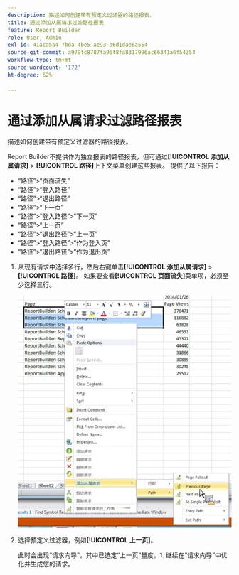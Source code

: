 ```yaml
---
description: 描述如何创建带有预定义过滤器的路径报表。
title: 通过添加从属请求过滤路径报表
feature: Report Builder
role: User, Admin
exl-id: 41aca5a4-7bda-4be5-ae93-a6d1dae6a554
source-git-commit: a979fc8787fa96f8fa8317996ac66341a6f54354
workflow-type: tm+mt
source-wordcount: '172'
ht-degree: 62%

---
```


# 通过添加从属请求过滤路径报表

描述如何创建带有预定义过滤器的路径报表。

Report Builder不提供作为独立报表的路径报表，但可通过&#x200B;**[!UICONTROL 添加从属请求]** > **[!UICONTROL 路径]**&#x200B;上下文菜单创建这些报表。 提供了以下报告：

* “路径”>“页面流失”
* “路径”>“登入路径”
* “路径”>“退出路径”
* “路径”>“下一页”
* “路径”>“登入路径”>“下一页”
* “路径”>“上一页”
* “路径”>“退出路径”>“上一页”
* “路径”>“登入路径”>“作为登入页”
* “路径”>“退出路径”>“作为退出页”

1. 从现有请求中选择多行，然后右键单击&#x200B;**[!UICONTROL 添加从属请求]** > **[!UICONTROL 路径]**。 如果要查看&#x200B;**[!UICONTROL 页面流失]**&#x200B;菜单项，必须至少选择三行。

   ![屏幕截图显示选择了添加从属请求选项的三个选定行。](assets/dependen_request.png)

2. 选择预定义过滤器，例如&#x200B;**[!UICONTROL 上一页]**。

   此时会出现“请求向导”，其中已选定“上一页”量度。1. 继续在“请求向导”中优化并生成您的请求。
